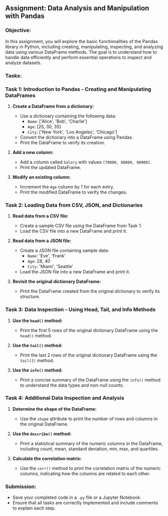 

## **Assignment: Data Analysis and Manipulation with Pandas**

### **Objective:**
In this assignment, you will explore the basic functionalities of the Pandas library in Python, including creating, manipulating, inspecting, and analyzing data using various DataFrame methods. The goal is to understand how to handle data efficiently and perform essential operations to inspect and analyze datasets.

### **Tasks:**

### **Task 1: Introduction to Pandas - Creating and Manipulating DataFrames**
1. **Create a DataFrame from a dictionary:**
   - Use a dictionary containing the following data:
     - `Name`: ['Alice', 'Bob', 'Charlie']
     - `Age`: [25, 30, 35]
     - `City`: ['New York', 'Los Angeles', 'Chicago']
   - Convert the dictionary into a DataFrame using Pandas.
   - Print the DataFrame to verify its creation.

2. **Add a new column:**
   - Add a column called `Salary` with values `[70000, 80000, 90000]`.
   - Print the updated DataFrame.

3. **Modify an existing column:**
   - Increment the `Age` column by 1 for each entry.
   - Print the modified DataFrame to verify the changes.

### **Task 2: Loading Data from CSV, JSON, and Dictionaries**
1. **Read data from a CSV file:**
   - Create a sample CSV file using the DataFrame from Task 1.
   - Load the CSV file into a new DataFrame and print it.

2. **Read data from a JSON file:**
   - Create a JSON file containing sample data:
     - `Name`: 'Eve', 'Frank'
     - `Age`: 28, 40
     - `City`: 'Miami', 'Seattle'
   - Load the JSON file into a new DataFrame and print it.

3. **Revisit the original dictionary DataFrame:**
   - Print the DataFrame created from the original dictionary to verify its structure.

### **Task 3: Data Inspection - Using Head, Tail, and Info Methods**
1. **Use the `head()` method:**
   - Print the first 5 rows of the original dictionary DataFrame using the `head()` method.

2. **Use the `tail()` method:**
   - Print the last 2 rows of the original dictionary DataFrame using the `tail(2)` method.

3. **Use the `info()` method:**
   - Print a concise summary of the DataFrame using the `info()` method to understand the data types and non-null counts.

### **Task 4: Additional Data Inspection and Analysis**
1. **Determine the shape of the DataFrame:**
   - Use the `shape` attribute to print the number of rows and columns in the original DataFrame.

2. **Use the `describe()` method:**
   - Print a statistical summary of the numeric columns in the DataFrame, including count, mean, standard deviation, min, max, and quartiles.

3. **Calculate the correlation matrix:**
   - Use the `corr()` method to print the correlation matrix of the numeric columns, indicating how the columns are related to each other.

### **Submission:**
- Save your completed code in a `.py` file or a Jupyter Notebook.
- Ensure that all tasks are correctly implemented and include comments to explain each step.


